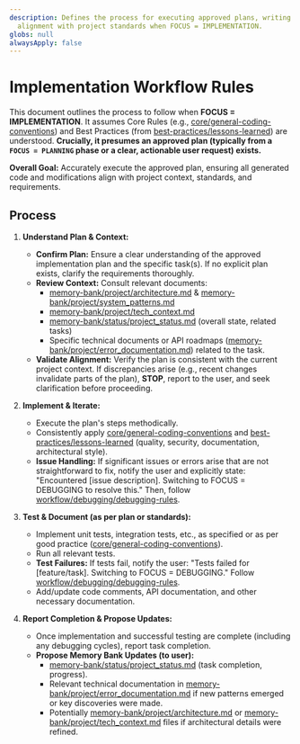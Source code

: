 ```yaml
---
description: Defines the process for executing approved plans, writing code, and ensuring
  alignment with project standards when FOCUS = IMPLEMENTATION.
globs: null
alwaysApply: false
---
```

# Implementation Workflow Rules

This document outlines the process to follow when **FOCUS = IMPLEMENTATION**.
It assumes Core Rules (e.g., [core/general-coding-conventions](rules/core/general-coding-conventions.md)) and Best Practices (from [best-practices/lessons-learned](rules/best-practices/lessons-learned.md)) are understood. **Crucially, it presumes an approved plan (typically from a `FOCUS = PLANNING` phase or a clear, actionable user request) exists.**

**Overall Goal:** Accurately execute the approved plan, ensuring all generated code and modifications align with project context, standards, and requirements.

## Process

1. **Understand Plan & Context:**

   - **Confirm Plan:** Ensure a clear understanding of the approved implementation plan and the specific task(s). If no explicit plan exists, clarify the requirements thoroughly.
   - **Review Context:** Consult relevant documents:
     - [memory-bank/project/architecture.md](memory-bank/project/architecture.md) & [memory-bank/project/system_patterns.md](memory-bank/project/system_patterns.md)
     - [memory-bank/project/tech_context.md](memory-bank/project/tech_context.md)
     - [memory-bank/status/project_status.md](memory-bank/status/project_status.md) (overall state, related tasks)
     - Specific technical documents or API roadmaps ([memory-bank/project/error_documentation.md](memory-bank/project/error_documentation.md)) related to the task.
   - **Validate Alignment:** Verify the plan is consistent with the current project context. If discrepancies arise (e.g., recent changes invalidate parts of the plan), **STOP**, report to the user, and seek clarification before proceeding.

2. **Implement & Iterate:**

   - Execute the plan's steps methodically.
   - Consistently apply [core/general-coding-conventions](rules/core/general-coding-conventions.md) and [best-practices/lessons-learned](rules/best-practices/lessons-learned.md) (quality, security, documentation, architectural style).
   - **Issue Handling:** If significant issues or errors arise that are not straightforward to fix, notify the user and explicitly state: "Encountered [issue description]. Switching to FOCUS = DEBUGGING to resolve this." Then, follow [workflow/debugging/debugging-rules](rules/workflow/debugging/debugging-rules.md).

3. **Test & Document (as per plan or standards):**

   - Implement unit tests, integration tests, etc., as specified or as per good practice ([core/general-coding-conventions](rules/core/general-coding-conventions.md)).
   - Run all relevant tests.
   - **Test Failures:** If tests fail, notify the user: "Tests failed for [feature/task]. Switching to FOCUS = DEBUGGING." Follow [workflow/debugging/debugging-rules](rules/workflow/debugging/debugging-rules.md).
   - Add/update code comments, API documentation, and other necessary documentation.

4. **Report Completion & Propose Updates:**
   - Once implementation and successful testing are complete (including any debugging cycles), report task completion.
   - **Propose Memory Bank Updates (to user):**
     - [memory-bank/status/project_status.md](memory-bank/status/project_status.md) (task completion, progress).
     - Relevant technical documentation in [memory-bank/project/error_documentation.md](memory-bank/project/error_documentation.md) if new patterns emerged or key discoveries were made.
     - Potentially [memory-bank/project/architecture.md](memory-bank/project/architecture.md) or [memory-bank/project/tech_context.md](memory-bank/project/tech_context.md) files if architectural details were refined.

<!-- End of Implementation Workflow -->
